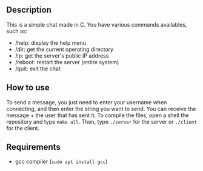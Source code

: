 ## Description

This is a simple chat made in C. You have various commands availables,
such as:

- /help: display the help menu
- /dir: get the current operating directory
- /ip: get the server's public IP address
- /reboot: restart the server (entire system)
- /quit: exit the chat

## How to use

To send a message, you just need to enter your username when connecting, and then enter the string you want to send.
You can receive the message + the user that has sent it.
To compile the files, open a shell the repository and type `make all`.
Then, type `./server` for the server or `./client` for the client.

## Requirements

- gcc compiler (`sudo apt install gcc`)
